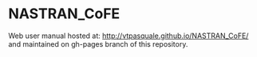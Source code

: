 # NASTRAN_CoFE 

Web user manual hosted at:
http://vtpasquale.github.io/NASTRAN_CoFE/
and maintained on gh-pages branch of this repository.

